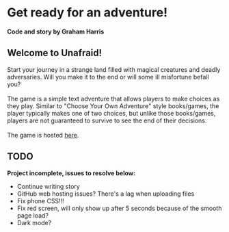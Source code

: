 # Get ready for an adventure!

<b>Code and story by Graham Harris</b>

## Welcome to Unafraid!
Start your journey in a strange land filled with magical creatures and deadly adversaries. Will you make it to the end or will some ill misfortune befall you?\
\
The game is a simple text adventure that allows players to make choices as they play. Similar to "Choose Your Own Adventure" style books/games, the player typically makes one of two choices, but unlike those books/games, players are not guaranteed to survive to see the end of their decisions.\
\
The game is hosted [here](gwharris.github.io).

## TODO
<b>Project incomplete, issues to resolve below:</b>
<ul>
  <li>Continue writing story</li>
  <li>GitHub web hosting issues? There's a lag when uploading files</li>
  <li>Fix phone CSS!!!</li>
  <li>Fix red screen, will only show up after 5 seconds because of the smooth page load?</li>
  <li>Dark mode?</li>
</ul>
